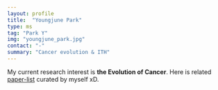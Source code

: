 ```yaml
---
layout: profile
title:  "Youngjune Park"
type: ms
tag: "Park Y"
img: "youngjune_park.jpg"
contact: "-"
summary: "Cancer evolution & ITH"
---
```

My current research interest is **the Evolution of Cancer**. Here is related [paper-list](https://github.com/iron-lion/Awesome-CancerEvolution) curated by myself xD. 
